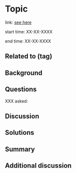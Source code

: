 # Topic

link: [see here]()

start time: XX-XX-XXXX

end time: XX-XX-XXXX

## Related to (tag)


## Background


## Questions

XXX asked:

## Discussion



## Solutions


## Summary


## Additional discussion

